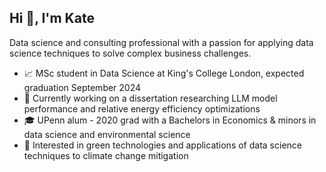 ## Hi 👋, I'm Kate
Data science and consulting professional with a passion for applying data science techniques to solve complex business challenges.


* 📈 MSc student in Data Science at King's College London, expected graduation September 2024
* 🔭 Currently working on a dissertation researching LLM model performance and relative energy efficiency optimizations
* 🎓 UPenn alum - 2020 grad with a Bachelors in Economics & minors in data science and environmental science 
* 🌱 Interested in green technologies and applications of data science techniques to climate change mitigation

<!--
**katepoole26/katepoole26** is a ✨ _special_ ✨ repository because its `README.md` (this file) appears on your GitHub profile.

Here are some ideas to get you started:

- 🔭 I’m currently working on ...
- 🌱 I’m currently learning ...
- 👯 I’m looking to collaborate on ...
- 🤔 I’m looking for help with ...
- 💬 Ask me about ...
- 📫 How to reach me: ...
- 😄 Pronouns: ...
- ⚡ Fun fact: ...
-->
